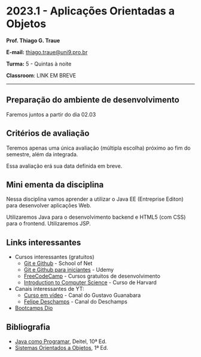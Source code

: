 # 2023.1 - Aplicações Orientadas a Objetos

**Prof. Thiago G. Traue**

**E-mail:** thiago.traue@uni9.pro.br

**Turma:** 5 - Quintas à noite

**Classroom**: LINK EM BREVE

---

## Preparação do ambiente de desenvolvimento

Faremos juntos a partir do dia 02.03

## Critérios de avaliação

Teremos apenas uma única avaliação (múltipla escolha) próximo ao fim do semestre, além da integrada. 

Essa avaliação erá sua data definida em breve.

## Mini ementa da disciplina

Nessa disciplina vamos aprender a utilizar o Java EE (Entreprise Editon) para desenvolver aplicações Web. 

Utilizaremos Java para o desenvolvimento backend e HTML5 (com CSS) para o frontend. Utilizaremos JSP.

## Links interessantes

- Cursos interessantes (gratuitos)
    - [Git e Github](https://www.schoolofnet.com/curso/git/controle-de-versao/git-e-github/) - School of Net
    - [Git e Github para iniciantes](https://www.udemy.com/course/git-e-github-para-iniciantes/) - Udemy
    - [FreeCodeCamp](https://www.freecodecamp.org/) - Cursos gratuitos de desenvolvimento
    - [Introduction to Computer Science](https://pll.harvard.edu/course/cs50-introduction-computer-science?delta=0) - Curso de Harvard
- Canais interessantes de YT:
    - [Curso em vídeo](https://www.youtube.com/@CursoemVideo) - Canal do Gustavo Guanabara
    - [Felipe Deschamps](https://www.youtube.com/@FilipeDeschamps) - Canal do Deschamps
- [Bootcamps Dio](https://www.dio.me/)

## Bibliografia

- [Java como Programar](https://plataforma.bvirtual.com.br/Acervo/Publicacao/39590), Deitel, 10ª Ed.
- [Sistemas Orientados a Objetos](https://plataforma.bvirtual.com.br/Acervo/Publicacao/197367), 1ª Ed.